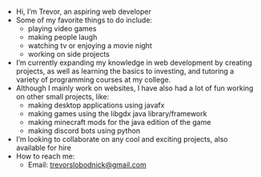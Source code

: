 - Hi, I’m Trevor, an aspiring web developer
- Some of my favorite things to do include:
     - playing video games
     - making people laugh
     - watching tv or enjoying a movie night
     - working on side projects
- I’m currently expanding my knowledge in web development by creating projects, as well as learning the basics to investing, and tutoring a variety of programming courses at my college.
- Although I mainly work on websites, I have also had a lot of fun working on other small projects, like:
     - making desktop applications using javafx
     - making games using the libgdx java library/framework
     - making minecraft mods for the java edition of the game
     - making discord bots using python
- I’m looking to collaborate on any cool and exciting projects, also available for hire
- How to reach me:
     - Email: trevorslobodnick@gmail.com
